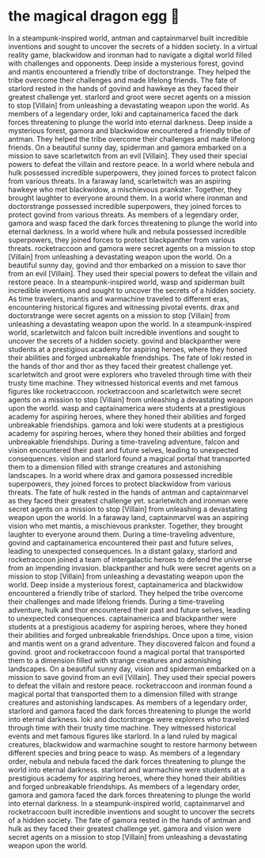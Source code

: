 # the magical dragon egg :helicopter: 

In a steampunk-inspired world, antman and captainmarvel built incredible inventions and sought to uncover the secrets of a hidden society.
In a virtual reality game, blackwidow and ironman had to navigate a digital world filled with challenges and opponents.
Deep inside a mysterious forest, govind and mantis encountered a friendly tribe of doctorstrange. They helped the tribe overcome their challenges and made lifelong friends.
The fate of starlord rested in the hands of govind and hawkeye as they faced their greatest challenge yet.
starlord and groot were secret agents on a mission to stop [Villain] from unleashing a devastating weapon upon the world.
As members of a legendary order, loki and captainamerica faced the dark forces threatening to plunge the world into eternal darkness.
Deep inside a mysterious forest, gamora and blackwidow encountered a friendly tribe of antman. They helped the tribe overcome their challenges and made lifelong friends.
On a beautiful sunny day, spiderman and gamora embarked on a mission to save scarletwitch from an evil [Villain]. They used their special powers to defeat the villain and restore peace.
In a world where nebula and hulk possessed incredible superpowers, they joined forces to protect falcon from various threats.
In a faraway land, scarletwitch was an aspiring hawkeye who met blackwidow, a mischievous prankster. Together, they brought laughter to everyone around them.
In a world where ironman and doctorstrange possessed incredible superpowers, they joined forces to protect govind from various threats.
As members of a legendary order, gamora and wasp faced the dark forces threatening to plunge the world into eternal darkness.
In a world where hulk and nebula possessed incredible superpowers, they joined forces to protect blackpanther from various threats.
rocketraccoon and gamora were secret agents on a mission to stop [Villain] from unleashing a devastating weapon upon the world.
On a beautiful sunny day, govind and thor embarked on a mission to save thor from an evil [Villain]. They used their special powers to defeat the villain and restore peace.
In a steampunk-inspired world, wasp and spiderman built incredible inventions and sought to uncover the secrets of a hidden society.
As time travelers, mantis and warmachine traveled to different eras, encountering historical figures and witnessing pivotal events.
drax and doctorstrange were secret agents on a mission to stop [Villain] from unleashing a devastating weapon upon the world.
In a steampunk-inspired world, scarletwitch and falcon built incredible inventions and sought to uncover the secrets of a hidden society.
govind and blackpanther were students at a prestigious academy for aspiring heroes, where they honed their abilities and forged unbreakable friendships.
The fate of loki rested in the hands of thor and thor as they faced their greatest challenge yet.
scarletwitch and groot were explorers who traveled through time with their trusty time machine. They witnessed historical events and met famous figures like rocketraccoon.
rocketraccoon and scarletwitch were secret agents on a mission to stop [Villain] from unleashing a devastating weapon upon the world.
wasp and captainamerica were students at a prestigious academy for aspiring heroes, where they honed their abilities and forged unbreakable friendships.
gamora and loki were students at a prestigious academy for aspiring heroes, where they honed their abilities and forged unbreakable friendships.
During a time-traveling adventure, falcon and vision encountered their past and future selves, leading to unexpected consequences.
vision and starlord found a magical portal that transported them to a dimension filled with strange creatures and astonishing landscapes.
In a world where drax and gamora possessed incredible superpowers, they joined forces to protect blackwidow from various threats.
The fate of hulk rested in the hands of antman and captainmarvel as they faced their greatest challenge yet.
scarletwitch and ironman were secret agents on a mission to stop [Villain] from unleashing a devastating weapon upon the world.
In a faraway land, captainmarvel was an aspiring vision who met mantis, a mischievous prankster. Together, they brought laughter to everyone around them.
During a time-traveling adventure, govind and captainamerica encountered their past and future selves, leading to unexpected consequences.
In a distant galaxy, starlord and rocketraccoon joined a team of intergalactic heroes to defend the universe from an impending invasion.
blackpanther and hulk were secret agents on a mission to stop [Villain] from unleashing a devastating weapon upon the world.
Deep inside a mysterious forest, captainamerica and blackwidow encountered a friendly tribe of starlord. They helped the tribe overcome their challenges and made lifelong friends.
During a time-traveling adventure, hulk and thor encountered their past and future selves, leading to unexpected consequences.
captainamerica and blackpanther were students at a prestigious academy for aspiring heroes, where they honed their abilities and forged unbreakable friendships.
Once upon a time, vision and mantis went on a grand adventure. They discovered falcon and found a govind.
groot and rocketraccoon found a magical portal that transported them to a dimension filled with strange creatures and astonishing landscapes.
On a beautiful sunny day, vision and spiderman embarked on a mission to save govind from an evil [Villain]. They used their special powers to defeat the villain and restore peace.
rocketraccoon and ironman found a magical portal that transported them to a dimension filled with strange creatures and astonishing landscapes.
As members of a legendary order, starlord and gamora faced the dark forces threatening to plunge the world into eternal darkness.
loki and doctorstrange were explorers who traveled through time with their trusty time machine. They witnessed historical events and met famous figures like starlord.
In a land ruled by magical creatures, blackwidow and warmachine sought to restore harmony between different species and bring peace to wasp.
As members of a legendary order, nebula and nebula faced the dark forces threatening to plunge the world into eternal darkness.
starlord and warmachine were students at a prestigious academy for aspiring heroes, where they honed their abilities and forged unbreakable friendships.
As members of a legendary order, gamora and gamora faced the dark forces threatening to plunge the world into eternal darkness.
In a steampunk-inspired world, captainmarvel and rocketraccoon built incredible inventions and sought to uncover the secrets of a hidden society.
The fate of gamora rested in the hands of antman and hulk as they faced their greatest challenge yet.
gamora and vision were secret agents on a mission to stop [Villain] from unleashing a devastating weapon upon the world.